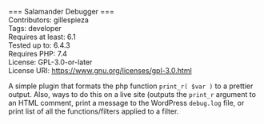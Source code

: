=== Salamander Debugger ===  
Contributors: gillespieza  
Tags: developer  
Requires at least: 6.1  
Tested up to: 6.4.3  
Requires PHP: 7.4  
License: GPL-3.0-or-later  
License URI: https://www.gnu.org/licenses/gpl-3.0.html  

A simple plugin that formats the php function `print_r( $var )` to a prettier output. Also, ways to do this on a live site (outputs the `print_r` argument to an HTML comment, print a message to the WordPress `debug.log` file, or print list of all the functions/filters applied to a filter.
